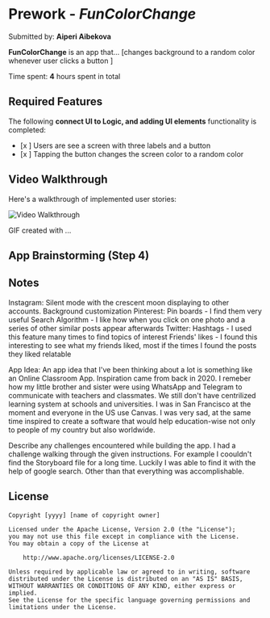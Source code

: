 # Prework - *FunColorChange*

Submitted by: **Aiperi Aibekova**

**FunColorChange** is an app that... [changes background to a random color whenever user clicks a button ] 

Time spent: **4** hours spent in total

## Required Features

The following **connect UI to Logic, and adding UI elements** functionality is completed:

- [x ] Users are see a screen with three labels and a button
- [x ] Tapping the button changes the screen color to a random color
 
## Video Walkthrough

Here's a walkthrough of implemented user stories:

<img src='http://i.imgur.com/link/to/your/gif/file.gif' title='Video Walkthrough' width='' alt='Video Walkthrough' />

<!-- Replace this with whatever GIF tool you used! -->
GIF created with ...  
<!-- Recommended tools:
[Kap](https://getkap.co/) for macOS
[ScreenToGif](https://www.screentogif.com/) for Windows
[peek](https://github.com/phw/peek) for Linux. -->

## App Brainstorming (Step 4)

## Notes
Instagram:
Silent mode with the crescent moon displaying to other accounts.
Background customization
Pinterest:
Pin boards - I find them very useful
Search Algorithm - I like how when you click on one photo and a series of other similar posts appear afterwards
Twitter:
Hashtags - I used this feature many times to find topics of interest
Friends' likes - I found this interesting to see what my friends liked, most if the times I found the posts they liked relatable

App Idea:
An app idea that I've been thinking about a lot is something like an Online Classroom App. Inspiration came from back in 2020. I remeber how my little brother and sister were using WhatsApp and Telegram to communicate with teachers and classmates. We still don't have centrilized learning system at schools and universities. I was in San Francisco at the moment and everyone in the US use Canvas. I was very sad, at the same time inspired to create a software that would help education-wise not only to people of my country but also worldwide. 

Describe any challenges encountered while building the app.
I had a challenge walking through the given instructions. For example I coouldn't find the Storyboard file for a long time. Luckily I was able to find it with the help of google search. Other than that everything was accomplishable.

## License

    Copyright [yyyy] [name of copyright owner]

    Licensed under the Apache License, Version 2.0 (the "License");
    you may not use this file except in compliance with the License.
    You may obtain a copy of the License at

        http://www.apache.org/licenses/LICENSE-2.0

    Unless required by applicable law or agreed to in writing, software
    distributed under the License is distributed on an "AS IS" BASIS,
    WITHOUT WARRANTIES OR CONDITIONS OF ANY KIND, either express or implied.
    See the License for the specific language governing permissions and
    limitations under the License.
